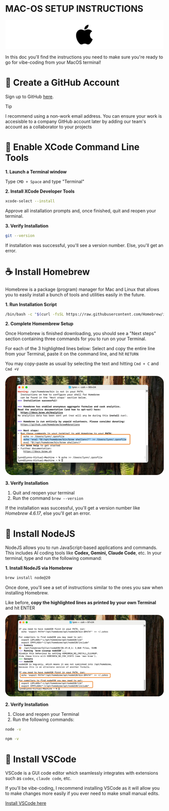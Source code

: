 # MAC-OS SETUP INSTRUCTIONS

![Apple Banner](./assets/apple-banner.png)

In this doc you'll find the instructions you need to make sure you're ready to go for vibe-coding from your MacOS terminal!

# 🧪 Create a GitHub Account

Sign up to GitHub [here](https://github.com/signup).

> [!TIP]
> I recommend using a non-work email address. You can ensure your work is accesisble to a company GitHub account later by adding our team's account as a collaborator to your projects

# 🔨 Enable XCode Command Line Tools 

**1. Launch a Terminal window**

Type `CMD + Space` and type "Terminal"

**2. Install XCode Developer Tools**

```zsh
xcode-select --install
```
Approve all installation prompts and, once finished, quit and reopen your terminal.

**3. Verify Installation**

```zsh
git --version
``` 

If installation was successful, you'll see a version number. Else, you'll get an error.

# ☕️ Install Homebrew

Homebrew is a package (program) manager for Mac and Linux that allows you to easily install a bunch of tools and utilities easily in the future.

**1. Run Installation Script**

```zsh
/bin/bash -c "$(curl -fsSL https://raw.githubusercontent.com/Homebrew/install/HEAD/install.sh)"
```

**2. Complete Homembrew Setup**

Once Homebrew is finished downloading, you should see a "Next steps" section containing three commands for you to run on your Terminal.

For each of the 3 highlighted lines below: Select and copy the entire line from your Terminal, paste it on the command line, and hit `RETURN`

You may copy-paste as usual by selecting the text and hitting `Cmd + C` and `Cmd +V`

![Highlighted Image](assets/brew-installation-instructions-rounded.png)

**3. Verify Installation**

1. Quit and reopen your terminal
2. Run the command `brew --version`

If the installation was successful, you'll get a version number like _Homebrew 4.6.17_, else you'll get an error.

# 💚 Install NodeJS

NodeJS allows you to run JavaScript-based applications and commands. This includes AI coding tools like **Codex, Gemini, Claude Code**, etc. In your terminal, type and run the following command:

**1. Install NodeJS via Homebrew**

```zsh
brew install node@20 
```

Once done, you'll see a set of instructions similar to the ones you saw when installing Homebrew.

Like before, **copy the highlighted lines as printed by your own Terminal** and hit ENTER

![NodeJS Installation](./assets/nodejs-installation.png)


**2. Verify Installation**

1. Close and reopen your Terminal
2. Run the following commands:

```zsh
node -v
```
```zsh
npm -v
```

# 👾 Install VSCode

VSCode is a GUI code editor which seamlessly integrates with extensions such as `codex`, `claude code`, etc.

If you'll be vibe-coding, I recommend installing VSCode as it will allow you to make changes more easily if you ever need to make small manual edits.

[Install VSCode here](https://code.visualstudio.com/download)
